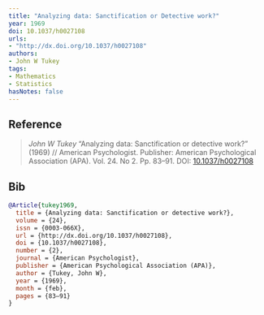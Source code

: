 ```yaml
---
title: "Analyzing data: Sanctification or Detective work?"
year: 1969
doi: 10.1037/h0027108
urls:
- "http://dx.doi.org/10.1037/h0027108"
authors:
- John W Tukey
tags:
- Mathematics
- Statistics
hasNotes: false
---
```


## Reference

> <i>John W Tukey</i> “Analyzing data: Sanctification or detective work?” (1969) // American Psychologist. Publisher: American Psychological Association (APA). Vol.&nbsp;24. No&nbsp;2. Pp.&nbsp;83–91. DOI:&nbsp;<a href='https://doi.org/10.1037/h0027108'>10.1037/h0027108</a>

## Bib

```bib
@Article{tukey1969,
  title = {Analyzing data: Sanctification or detective work?},
  volume = {24},
  issn = {0003-066X},
  url = {http://dx.doi.org/10.1037/h0027108},
  doi = {10.1037/h0027108},
  number = {2},
  journal = {American Psychologist},
  publisher = {American Psychological Association (APA)},
  author = {Tukey, John W},
  year = {1969},
  month = {feb},
  pages = {83–91}
}
```
